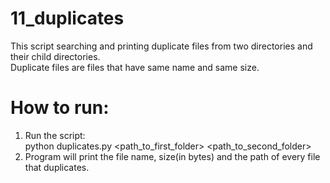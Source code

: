 # 11_duplicates

This script searching and printing duplicate files from two directories and their child directories.<br />
Duplicate files are files that have same name and same size.<br />

# How to run:<br />
1. Run the script:<br />
python duplicates.py \<path_to_first_folder\> \<path_to_second_folder\><br />
2. Program will print the file name, size(in bytes) and the path of every file that duplicates.


